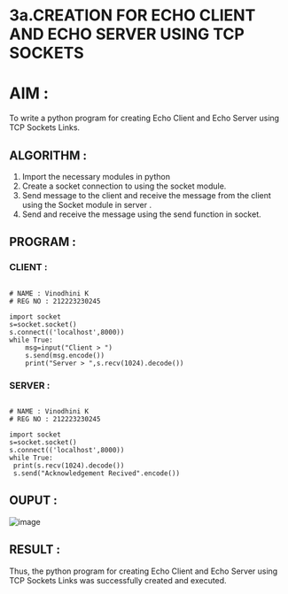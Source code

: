 # 3a.CREATION FOR ECHO CLIENT AND ECHO SERVER USING TCP SOCKETS

# AIM :

To write a python program for creating Echo Client and Echo Server using TCP
Sockets Links.

## ALGORITHM :

1. Import the necessary modules in python
2. Create a socket connection to using the socket module.
3. Send message to the client and receive the message from the client using the Socket module in
 server .
4. Send and receive the message using the send function in socket.

## PROGRAM :

### CLIENT :
```

# NAME : Vinodhini K
# REG NO : 212223230245

import socket 
s=socket.socket() 
s.connect(('localhost',8000)) 
while True:
    msg=input("Client > ") 
    s.send(msg.encode()) 
    print("Server > ",s.recv(1024).decode())
```
### SERVER :
```

# NAME : Vinodhini K
# REG NO : 212223230245

import socket
s=socket.socket()
s.connect(('localhost',8000))
while True:
 print(s.recv(1024).decode())
 s.send("Acknowledgement Recived".encode())
```


## OUPUT :

![image](https://github.com/user-attachments/assets/a448bb4f-6b67-4b90-bb62-132bebfd004c)


## RESULT :
Thus, the python program for creating Echo Client and Echo Server using TCP Sockets Links 
was successfully created and executed.

